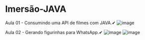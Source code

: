 # Imersão-JAVA

Aula 01 - Consumindo uma API de filmes com JAVA.✔
![image](https://user-images.githubusercontent.com/113686425/228089012-f01a227a-bf04-46de-b317-81f609c95c20.png)

Aula 02 - Gerando figurinhas para WhatsApp.✔
![image](https://user-images.githubusercontent.com/113686425/228808997-7739900b-cc0f-4a30-b348-bd798dcbafb3.png)
![image](https://user-images.githubusercontent.com/113686425/228809320-76c58913-2006-43ae-a03b-85f888bd3cb7.png)





